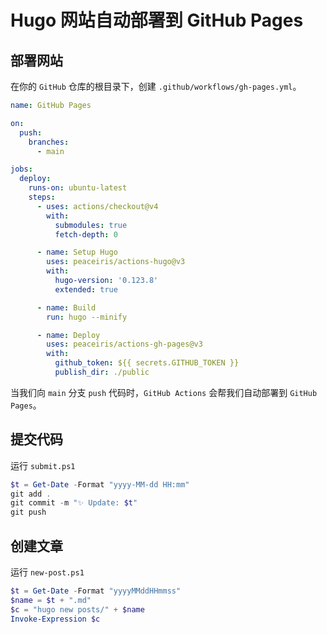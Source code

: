 # Hugo 网站自动部署到 GitHub Pages


## 部署网站

在你的 `GitHub` 仓库的根目录下，创建 `.github/workflows/gh-pages.yml`。

```yaml
name: GitHub Pages

on:
  push:
    branches:
      - main

jobs:
  deploy:
    runs-on: ubuntu-latest
    steps:
      - uses: actions/checkout@v4
        with:
          submodules: true
          fetch-depth: 0

      - name: Setup Hugo
        uses: peaceiris/actions-hugo@v3
        with:
          hugo-version: '0.123.8'
          extended: true

      - name: Build
        run: hugo --minify

      - name: Deploy
        uses: peaceiris/actions-gh-pages@v3
        with:
          github_token: ${{ secrets.GITHUB_TOKEN }}
          publish_dir: ./public
```

当我们向 `main` 分支 `push` 代码时，`GitHub Actions` 会帮我们自动部署到 `GitHub Pages`。

## 提交代码

运行 `submit.ps1`

```powershell
$t = Get-Date -Format "yyyy-MM-dd HH:mm"
git add .
git commit -m "✨ Update: $t"
git push
```



## 创建文章

运行 `new-post.ps1`

```powershell
$t = Get-Date -Format "yyyyMMddHHmmss"
$name = $t + ".md"
$c = "hugo new posts/" + $name
Invoke-Expression $c
```


